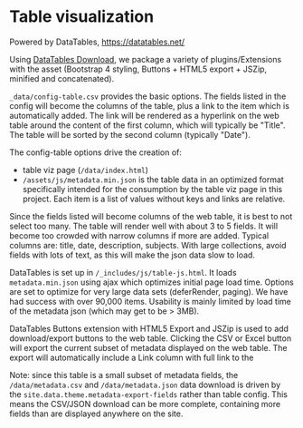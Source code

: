 # Table visualization

Powered by DataTables, https://datatables.net/ 

Using [DataTables Download](https://datatables.net/download/index), we package a variety of plugins/Extensions with the asset (Bootstrap 4 styling, Buttons + HTML5 export + JSZip, minified and concatenated).

`_data/config-table.csv` provides the basic options. 
The fields listed in the config will become the columns of the table, plus a link to the item which is automatically added.
The link will be rendered as a hyperlink on the web table around the content of the first column, which will typically be "Title".
The table will be sorted by the second column (typically "Date").

The config-table options drive the creation of:

- table viz page (`/data/index.html`)
- `/assets/js/metadata.min.json` is the table data in an optimized format specifically intended for the consumption by the table viz page in this project. Each item is a list of values without keys and links are relative.

Since the fields listed will become columns of the web table, it is best to not select too many. 
The table will render well with about 3 to 5 fields.
It will become too crowded with narrow columns if more are added.
Typical columns are: title, date, description, subjects.
With large collections, avoid fields with lots of text, as this will make the json data slow to load.

DataTables is set up in `/_includes/js/table-js.html`. 
It loads `metadata.min.json` using ajax which optimizes initial page load time. 
Options are set to optimize for very large data sets (deferRender, paging). 
We have had success with over 90,000 items.
Usability is mainly limited by load time of the metadata json (which may get to be > 3MB).

DataTables Buttons extension with HTML5 Export and JSZip is used to add download/export buttons to the web table. 
Clicking the CSV or Excel button will export the current subset of metadata displayed on the web table. 
The export will automatically include a Link column with full link to the 

Note: since this table is a small subset of metadata fields, the `/data/metadata.csv` and `/data/metadata.json` data download is driven by the `site.data.theme.metadata-export-fields` rather than table config. 
This means the CSV/JSON download can be more complete, containing more fields than are displayed anywhere on the site.
